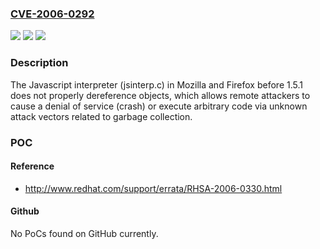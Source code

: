 ### [CVE-2006-0292](https://cve.mitre.org/cgi-bin/cvename.cgi?name=CVE-2006-0292)
![](https://img.shields.io/static/v1?label=Product&message=n%2Fa&color=blue)
![](https://img.shields.io/static/v1?label=Version&message=n%2Fa&color=blue)
![](https://img.shields.io/static/v1?label=Vulnerability&message=n%2Fa&color=brighgreen)

### Description

The Javascript interpreter (jsinterp.c) in Mozilla and Firefox before 1.5.1 does not properly dereference objects, which allows remote attackers to cause a denial of service (crash) or execute arbitrary code via unknown attack vectors related to garbage collection.

### POC

#### Reference
- http://www.redhat.com/support/errata/RHSA-2006-0330.html

#### Github
No PoCs found on GitHub currently.

